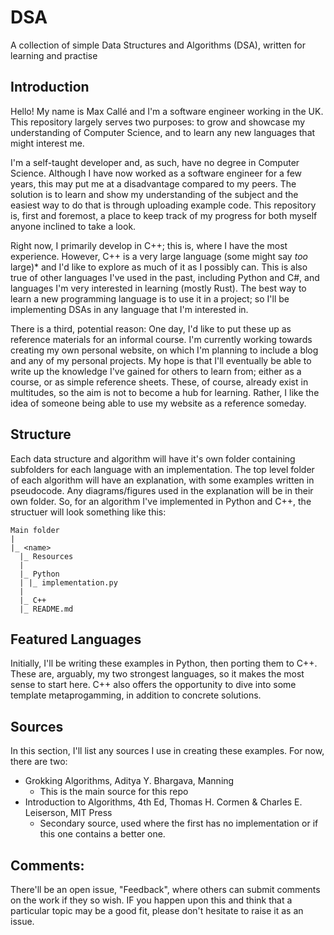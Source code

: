 # DSA
A collection of simple Data Structures and Algorithms (DSA), written for learning and practise

## Introduction

Hello!
My name is Max Callé and I'm a software engineer working in the UK.
This repository largely serves two purposes: to grow and showcase my understanding of Computer Science, and to learn any new languages that might interest me.

I'm a self-taught developer and, as such, have no degree in Computer Science.
Although I have now worked as a software engineer for a few years, this may put me at a disadvantage compared to my peers.
The solution is to learn and show my understanding of the subject and the easiest way to do that is through uploading example code.
This repository is, first and foremost, a place to keep track of my progress for both myself anyone inclined to take a look.

Right now, I primarily develop in C++; this is, where I have the most experience.
However, C++ is a very large language (some might say *too* large)* and I'd like to explore as much of it as I possibly can.
This is also true of other languages I've used in the past, including Python and C\#, and languages I'm very interested in learning (mostly Rust).
The best way to learn a new programming language is to use it in a project; so I'll be implementing DSAs in any language that I'm interested in.

There is a third, potential reason: One day, I'd like to put these up as reference materials for an informal course.
I'm currently working towards creating my own personal website, on which I'm planning to include a blog and any of my personal projects.
My hope is that I'll eventually be able to write up the knowledge I've gained for others to learn from; either as a course, or as simple reference sheets.
These, of course, already exist in multitudes, so the aim is not to become a hub for learning.
Rather, I like the idea of someone being able to use my website as a reference someday.

## Structure

Each data structure and algorithm will have it's own folder containing subfolders for each language with an implementation.
The top level folder of each algorithm will have an explanation, with some examples written in pseudocode.
Any diagrams/figures used in the explanation will be in their own folder.
So, for an algorithm I've implemented in Python and C++, the structuer will look something like this:

  ```
  Main folder
  |
  |_ <name>
    |_ Resources
    |
    |_ Python
    | |_ implementation.py
    |
    |_ C++
    |_ README.md
  ```

## Featured Languages

Initially, I'll be writing these examples in Python, then porting them to C++.
These are, arguably, my two strongest languages, so it makes the most sense to start here.
C++ also offers the opportunity to dive into some template metaprogamming, in addition to concrete solutions.

## Sources

In this section, I'll list any sources I use in creating these examples.
For now, there are two:

  - Grokking Algorithms, Aditya Y. Bhargava, Manning
    - This is the main source for this repo
  - Introduction to Algorithms, 4th Ed,  Thomas H. Cormen & Charles E. Leiserson, MIT Press
    - Secondary source, used where the first has no implementation or if this one contains a better one.


## Comments:
  There'll be an open issue, "Feedback", where others can submit comments on the work if they so wish.
  IF you happen upon this and think that a particular topic may be a good fit, please don't hesitate to raise it as an issue.


